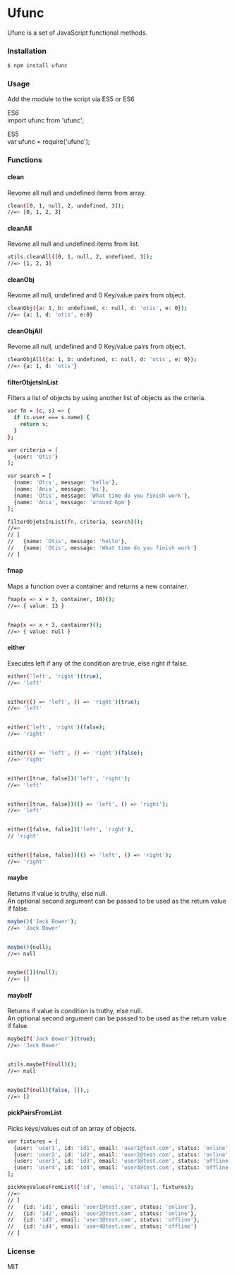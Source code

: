 # Ufunc

Ufunc is a set of JavaScript functional methods.

### Installation
```sh
$ npm install ufunc
```

### Usage
Add the module to the script via ES5 or ES6

ES6  
import ufunc from 'ufunc';

ES5  
var ufunc  = require('ufunc');


### Functions

#### clean
Revome all null and undefined items from array.

```sh
clean([0, 1, null, 2, undefined, 3]);
//=> [0, 1, 2, 3]
```


#### cleanAll
Revome all null and undefined items from list.

```sh
utils.cleanAll([0, 1, null, 2, undefined, 3]);
//=> [1, 2, 3]
```


#### cleanObj
Revome all null, undefined and 0 Key/value pairs from object.

```sh
cleanObj({a: 1, b: undefined, c: null, d: 'otis', e: 0});
//=> {a: 1, d: 'otis', e:0}
```


#### cleanObjAll
Revome all null, undefined and 0 Key/value pairs from object.

```sh
cleanObjAll({a: 1, b: undefined, c: null, d: 'otis', e: 0});
//=> {a: 1, d: 'otis'}
```

#### filterObjetsInList
Filters a list of objects by using another list of objects as the criteria.

```sh
var fn = (c, s) => {
  if (c.user === s.name) {
    return s;
  }
};

var criteria = [
  {user: 'Otis'}
];

var search = [
  {name: 'Otis', message: 'hello'},
  {name: 'Ania', message: 'hi'},
  {name: 'Otis', message: 'What time do you finish work'},
  {name: 'Ania', message: 'around 6pm'}
];

filterObjetsInList(fn, criteria, search)();
//=>
// [
//   {name: 'Otis', message: 'hello'},
//   {name: 'Otis', message: 'What time do you finish work'}
// ]
```

#### fmap
Maps a function over a container and returns a new container.

```sh
fmap(x => x + 3, container, 10)();
//=> { value: 13 }


fmap(x => x + 3, container)();
//=> { value: null }
```


#### either
Executes left if any of the condition are true, else right if false.

```sh
either('left', 'right')(true),
//=> 'left'


either(() => 'left', () => 'right')(true);
//=> 'left'


either('left', 'right')(false);
//=> 'right'


either(() => 'left', () => 'right')(false);
//=> 'right'


either([true, false])('left', 'right');
//=> 'left'


either([true, false])(() => 'left', () => 'right');
//=> 'left'


either([false, false])('left', 'right'),
// 'right'


either([false, false])(() => 'left', () => 'right');
//=> 'right'
```


#### maybe
Returns if value is truthy, else null.  
An optional second argument can be passed to be used as the return value if false.

```sh
maybe()('Jack Bower');
//=> 'Jack Bower'


maybe()(null);
//=> null


maybe([])(null);
//=> []
```

#### maybeIf
Returns if value is condition is truthy, else null.  
An optional second argument can be passed to be used as the return value if false.

```sh
maybeIf('Jack Bower')(true);
//=> 'Jack Bower'


utils.maybeIf(null)();
//=> null


maybeIf(null)(false, []),;
//=> []
```


#### pickPairsFromList
Picks keys/values out of an array of objects.

```sh
var fixtures = [
  {user: 'user1', id: 'id1', email: 'user1@test.com', status: 'online', name: 'Bill'},
  {user: 'user2', id: 'id2', email: 'user2@test.com', status: 'online', name: 'Jane'},
  {user: 'user3', id: 'id3', email: 'user3@test.com', status: 'offline', name: 'Marry'},
  {user: 'user4', id: 'id4', email: 'user4@test.com', status: 'offline', name: 'Larry'}
];

pickKeyValuesFromList(['id', 'email', 'status'], fixtures);
//=>
// [
//   {id: 'id1', email: 'user1@test.com', status: 'online'},
//   {id: 'id2', email: 'user2@test.com', status: 'online'},
//   {id: 'id3', email: 'user3@test.com', status: 'offline'},
//   {id: 'id4', email: 'user4@test.com', status: 'offline'}
// ]
```


### License
MIT
